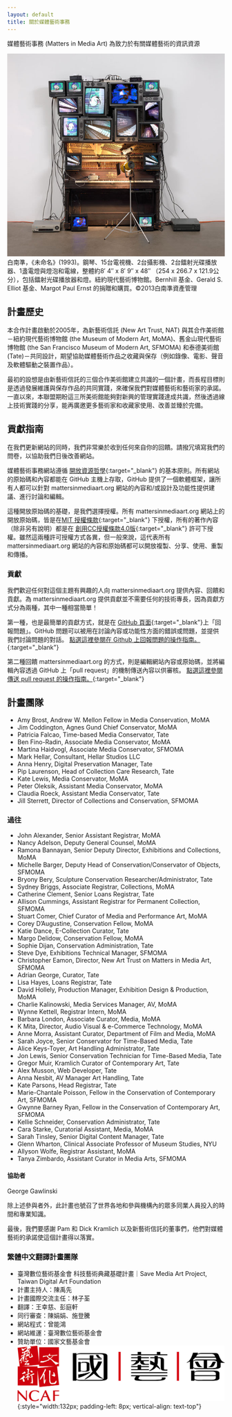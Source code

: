 ```yaml
---
layout: default
title: 關於媒體藝術事務
---
```



<section id="about" class="section scrollspy" markdown="1">

<span class="flow-text">
媒體藝術事務 (Matters in Media Art) 為致力於有關媒體藝術的資訊資源
</span>

![](img/paik.jpg)
<span class="img-caption" markdown="1">
白南準，《未命名》(1993)。鋼琴、15台電視機、2台攝影機、2台鐳射光碟播放器、1盞電燈與燈泡和電線，整體約8′ 4″ x 8′ 9″ x 48″ （254 x 266.7 x 121.9公分），包括鐳射光碟播放器和燈。紐約現代藝術博物館。Bernhill 基金、Gerald S. Elliot 基金、Margot Paul Ernst 的捐贈和購買。©2013白南準資產管理
</span>

</section>



<section id="project-history" class="section scrollspy" markdown="1">

## 計畫歷史

本合作計畫啟動於2005年，為新藝術信託 (New Art Trust, NAT) 與其合作美術館－紐約現代藝術博物館 (the Museum of Modern Art, MoMA)、舊金山現代藝術博物館 (the San Francisco Museum of Modern Art, SFMOMA) 和泰德美術館 (Tate)－共同設計，期望協助媒體藝術作品之收藏與保存（例如錄像、電影、聲音及軟體驅動之裝置作品）。

最初的設想是由新藝術信託的三個合作美術館建立共識的一個計畫，而長程目標則是透過發展維護與保存作品的共同實踐，來確保我們對媒體藝術和藝術家的承諾。一直以來，本聯盟期盼這三所美術館能夠對新興的管理實踐達成共識，然後透過線上技術實踐的分享，能再廣邀更多藝術家和收藏家使用、改善並臻於完備。

</section>

<section id="contribution-guidelines" class="section scrollspy" markdown="1">

## 貢獻指南

在我們更新網站的同時，我們非常樂於收到任何來自你的回饋。請撥冗填寫我們的問卷，以協助我們日後改善網站。

媒體藝術事務網站遵循 [開放資源哲學](https://opensource.org/osd){:target="_blank"} 的基本原則。所有網站的原始碼和內容都能在 GitHub 主機上存取，GitHub 提供了一個軟體框架，讓所有人都可以針對 mattersinmediaart.org 網站的內容和/或設計及功能性提供建議、進行討論和編輯。

這種開放原始碼的基礎，是我們選擇授權。所有 mattersinmediaart.org 網站上的開放原始碼，皆是在[MIT 授權條款](https://zh.wikipedia.org/wiki/MIT許可證){:target="_blank"} 下授權，所有的著作內容（除非另有說明）都是在 [創用CC授權條款4.0版](https://creativecommons.org/licenses/by/4.0/deed.zh_TW){:target="_blank"} 許可下授權。雖然這兩種許可授權方式各異，但一般來說，這代表所有mattersinmediaart.org 網站的內容和原始碼都可以開放複製、分享、使用、重製和傳播。

### 貢獻

我們歡迎任何對這個主題有興趣的人向 mattersinmediaart.org 提供內容、回饋和貢獻。為 mattersinmediaart.org 提供貢獻並不需要任何的技術專長，因為貢獻方式分為兩種，其中一種相當簡單！

第一種，也是最簡單的貢獻方式，就是在 [GitHub 頁面](https://github.com/matters-in-media-art/mattersinmediart.org/issues){:target="_blank"}上「回報問題」。GitHub 問題可以被用在討論內容或功能性方面的錯誤或問題，並提供我們討論問題的對話。 [點選這裡參閱在 Github 上回報問題的操作指南。](https://help.github.com/articles/creating-an-issue/){:target="_blank"}

第二種回饋 mattersinmediaart.org 的方式，則是編輯網站內容或原始碼，並將編輯內容透過 GitHub 上「pull request」的機制傳送內容以供審核。 [點選這裡參閱傳送 pull request 的操作指南。](https://help.github.com/articles/using-pull-requests/){:target="_blank"}

<!--

make a note about how we are accepting pull requests, but not new repo admins at the moment

also some text about how we are a small team of volunteers and time is limited

link to the contributors page and explain the distinction between project team and contributors

-->

</section>

<section id="the-team" class="section scrollspy" markdown="1">


## 計畫團隊
* Amy Brost, Andrew W. Mellon Fellow in Media Conservation, MoMA
* Jim Coddington, Agnes Gund Chief Conservator, MoMA
* Patricia Falcao, Time-based Media Conservator, Tate
* Ben Fino-Radin, Associate Media Conservator, MoMA
* Martina Haidvogl, Associate Media Conservator, SFMOMA
* Mark Hellar, Consultant, Hellar Studios LLC
* Anna Henry, Digital Preservation Manager, Tate
* Pip Laurenson, Head of Collection Care Research, Tate
* Kate Lewis, Media Conservator, MoMA
* Peter Oleksik, Assistant Media Conservator, MoMA
* Claudia Roeck, Assistant Media Conservator, Tate
* Jill Sterrett, Director of Collections and Conservation, SFMOMA

### 過往

* John Alexander, Senior Assistant Registrar, MoMA
* Nancy Adelson, Deputy General Counsel, MoMA
* Ramona Bannayan, Senior Deputy Director, Exhibitions and Collections, MoMA
* Michelle Barger, Deputy Head of Conservation/Conservator of Objects, SFMOMA
* Bryony Bery, Sculpture Conservation Researcher/Administrator, Tate
* Sydney Briggs, Associate Registrar, Collections, MoMA
* Catherine Clement, Senior Loans Registrar, Tate
* Allison Cummings, Assistant Registrar for Permanent Collection, SFMOMA
* Stuart Comer, Chief Curator of Media and Performance Art, MoMA
* Corey D’Augustine, Conservation Fellow, MoMA
* Katie Dance, E-Collection Curator, Tate
* Margo Delidow, Conservation Fellow, MoMA
* Sophie Dijan, Conservation Administration, Tate
* Steve Dye, Exhibitions Technical Manager, SFMOMA
* Christopher Eamon, Director, New Art Trust on Matters in Media Art, SFMOMA
* Adrian George, Curator, Tate
* Lisa Hayes, Loans Registrar, Tate
* David Hollely, Production Manager, Exhibition Design & Production, MoMA
* Charlie Kalinowski, Media Services Manager, AV, MoMA
* Wynne Kettell, Registrar Intern, MoMA
* Barbara London, Associate Curator, Media, MoMA
* K Mita, Director, Audio Visual & e-Commerce Technology, MoMA
* Anne Morra, Assistant Curator, Department of Film and Media, MoMA
* Sarah Joyce, Senior Conservator for Time-Based Media, Tate
* Alice Keys-Toyer, Art Handling Administrator, Tate
* Jon Lewis, Senior Conservation Technician for Time-Based Media, Tate
* Gregor Muir, Kramlich Curator of Contemporary Art, Tate
* Alex Musson, Web Developer, Tate
* Anna Nesbit, AV Manager Art Handling, Tate
* Kate Parsons, Head Registrar, Tate
* Marie-Chantale Poisson, Fellow in the Conservation of Contemporary Art, SFMOMA
* Gwynne Barney Ryan, Fellow in the Conservation of Contemporary Art, SFMOMA
* Kellie Schneider, Conservation Administrator, Tate
* Cara Starke, Curatorial Assistant, Media, MoMA
* Sarah Tinsley, Senior Digital Content Manager, Tate
* Glenn Wharton, Clinical Associate Professor of Museum Studies, NYU
* Allyson Wolfe, Registrar Assistant, MoMA
* Tanya Zimbardo, Assistant Curator in Media Arts, SFMOMA


#### 協助者
George Gawlinski

除上述參與者外，此計畫也號召了世界各地和參與機構內的眾多同業人員投入的時間和專業知識。

最後，我們要感謝 Pam 和 Dick Kramlich 以及新藝術信託的董事們，他們對媒體藝術的承諾使這個計畫得以落實。


### 繁體中文翻譯計畫團隊
* 臺灣數位藝術基金會 科技藝術典藏基礎計畫｜Save Media Art Project, Taiwan Digital Art Foundation
* 計畫主持人：陳禹先
* 計畫國際交流主任：林子荃
* 翻譯：王幸慈、彭庭軒
* 同行審查：陳娟娟、施登騰
* 網站程式：曾能鴻
* 網站維運：臺灣數位藝術基金會
* 贊助單位：國家文藝基金會 
![國家文藝基金會LOGO](img/ncafroc.jpg){:style="width:132px; padding-left: 8px; vertical-align: text-top"}

</section>
